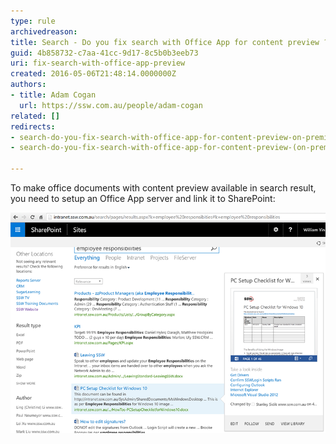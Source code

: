 ```yaml
---
type: rule
archivedreason: 
title: Search - Do you fix search with Office App for content preview ? (on premise only)
guid: 4b858732-c7aa-41cc-9d17-8c5b0b3eeb73
uri: fix-search-with-office-app-preview
created: 2016-05-06T21:48:14.0000000Z
authors:
- title: Adam Cogan
  url: https://ssw.com.au/people/adam-cogan
related: []
redirects:
- search-do-you-fix-search-with-office-app-for-content-preview-on-premise-only
- search-do-you-fix-search-with-office-app-for-content-preview-(on-premise-only)

---
```


To make office documents with content preview available in search result, you need to setup an Office App server and link it to SharePoint: 
<!--endintro-->

![](/rules/fix-search-with-office-app-preview/preview-sharepoint.png)

